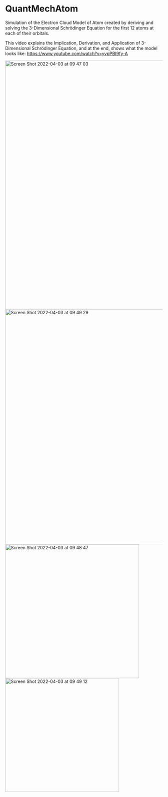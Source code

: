 # QuantMechAtom
Simulation of the Electron Cloud Model of Atom created by deriving and solving the 3-Dimensional Schrödinger Equation for the first 12 atoms at each of their orbitals.

This video explains the Implication, Derivation, and Application of 3-Dimensional Schrödinger Equation, and at the end, shows what the model looks like: https://www.youtube.com/watch?v=yvpPBI9fy-A

<img width="795" alt="Screen Shot 2022-04-03 at 09 47 03" src="https://user-images.githubusercontent.com/96665962/161431326-39486bc9-fdcc-47b8-84f3-cfd13863b867.png">
<img width="752" alt="Screen Shot 2022-04-03 at 09 49 29" src="https://user-images.githubusercontent.com/96665962/161431330-c0dc1cfa-9f20-450e-a4f4-6cf7682cd6be.png">
<img width="428" alt="Screen Shot 2022-04-03 at 09 48 47" src="https://user-images.githubusercontent.com/96665962/161431342-c1f51754-6399-446f-a30e-909b98113180.png">
<img width="364" alt="Screen Shot 2022-04-03 at 09 49 12" src="https://user-images.githubusercontent.com/96665962/161431348-b65d9224-27ea-4ccf-adda-78ba829e5b6e.png">
